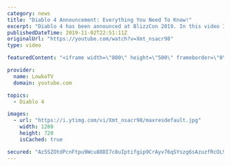 ```yaml
---
category: news
title: "Diablo 4 Announcement: Everything You Need To Know!"
excerpt: "Diablo 4 has been announced at BlizzCon 2019. In this video I go over everything you need to know about this upcoming Blizzard Entertainment game."
publishedDateTime: 2019-11-02T22:51:11Z
originalUrl: "https://youtube.com/watch?v=Xmt_nsacr98"
type: video

featuredContent: "<iframe width=\"800\" height=\"500\" frameborder=\"0\" src=\"https://www.youtube.com/embed/Xmt_nsacr98\" allow=\"accelerometer; autoplay; encrypted-media; gyroscope; picture-in-picture\" allowfullscreen></iframe>"

provider:
  name: LowkoTV
  domain: youtube.com

topics:
  - Diablo 4

images:
  - url: "https://i.ytimg.com/vi/Xmt_nsacr98/maxresdefault.jpg"
    width: 1280
    height: 720
    isCached: true

secured: "Az5SZOtdPcnFtpu9Wcu88DI7c8uIptifgip9CrAyv76qSYszg6sAzuzfRcOL9nnWgdyY3EOkbMjldwZSA9Oal2DBTYSJ+wvxQIAifMo1LNdJt3w15BD1Q5mfcDsFMPbpv5MvSu6bQtDNxCkr2lnNciX3o4ESq+i8EmDQjvmZ8vkTQ389gsL8QHDP4+LWl56Q1xRWDnCw1tIdsD9d7bLUM8cqrFzF+LvPEsHOo783pfapopwQqEP5GifdFs7giGKoccgZFpgAuPq/C9yQyIzO0iRitRBe/rVKLOY9++okL+J1zSQN8WFgXY9wp3sCTJ4mtO77XpbZJXB1D5+ggemJl0+4fL53yJy6CPRK4lRdoCZyjG2sM2hFmTXBfxPrsO9s/Wnzwcw4A0hcBHZR68mc3wSGO+v2w5DXCFJG82lKxX2EVENwaBU3kp/AjSTxongG;sWllJnFegniFx0G7vBUmGQ=="
---
```


